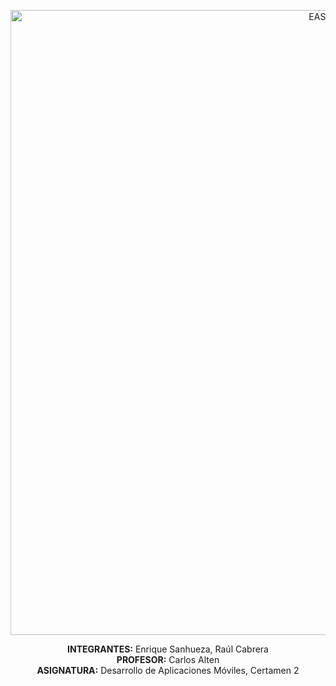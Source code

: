 <p align="center">
  <img src=https://univdatos.com/wp-content/uploads/2022/02/Esports.png alt=EASports width="1000">
</p>

<p align="center">
  <b>INTEGRANTES:</b> Enrique Sanhueza, Raúl Cabrera<br>
  <b>PROFESOR:</b> Carlos Alten<br>
  <b>ASIGNATURA:</b> Desarrollo de Aplicaciones Móviles, Certamen 2
</p>
